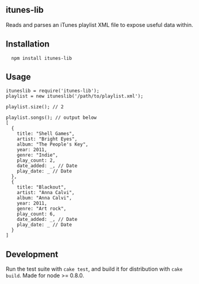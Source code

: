 ## itunes-lib

Reads and parses an iTunes playlist XML file to expose useful data within.

## Installation

```
  npm install itunes-lib
```

## Usage

    ituneslib = require('itunes-lib');
    playlist = new ituneslib('/path/to/playlist.xml');

    playlist.size(); // 2

    playlist.songs(); // output below
    [
      {
        title: "Shell Games",
        artist: "Bright Eyes",
        album: "The People's Key",
        year: 2011,
        genre: "Indie",
        play_count: 2,
        date_added: _, // Date
        play_date: _ // Date
      },
      {
        title: "Blackout",
        artist: "Anna Calvi",
        album: "Anna Calvi",
        year: 2011,
        genre: "Art rock",
        play_count: 6,
        date_added: _, // Date
        play_date: _ // Date
      }
    ]

## Development

Run the test suite with `cake test`, and build it for distribution with `cake build`. Made for node >= 0.8.0.
